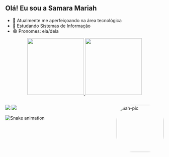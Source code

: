 ## Olá! Eu sou a Samara Mariah 

- 🔭 Atualmente me aperfeiçoando na área tecnológica
- 🌱 Estudando Sistemas de Informação
- 😄 Pronomes: ela/dela

<div align="center">
  <a href="https://github.com/samaramariah">
  <img height="180em" src="https://github-readme-stats.vercel.app/api?username=samaramariah&show_icons=true&theme=radical&include_all_commits=true&count_private=true"/>
  <img height="180em" src="https://github-readme-stats.vercel.app/api/top-langs/?username=samaramariah&layout=compact&langs_count=7&theme=radical"/>
  
</div>

##

<div>
  <a href = "mailto:samaramariah16@gmail.com"><img src="https://img.shields.io/badge/-Gmail-%23333?style=for-the-badge&logo=gmail&logoColor=white" target="_blank"></a>
  <a href="https://www.linkedin.com/in/samara-mariah-620b39235/" target="_blank"><img src="https://img.shields.io/badge/-LinkedIn-%230077B5?style=for-the-badge&logo=linkedin&logoColor=white" target="_blank"></a> 
  
  <img align="right" alt="Sah-pic" height="150" style="border-radius:50px;" src="https://i.picasion.com/pic92/04d912556bfeff194248b9557e3493e1.gif">
  
  ![Snake animation](https://github.com/samaramariah/samaramariah/blob/output/github-contribution-grid-snake.svg)
 
 
</div>

  
